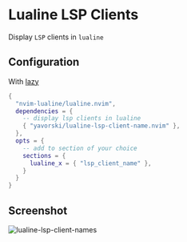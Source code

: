 # Lualine LSP Clients

Display `LSP` clients in `lualine`

## Configuration

With [lazy](https://github.com/folke/lazy.nvim)

```lua
{
  "nvim-lualine/lualine.nvim",
  dependencies = {
    -- display lsp clients in lualine
    { "yavorski/lualine-lsp-client-name.nvim" }, 
  },
  opts = {
    -- add to section of your choice
    sections = {
      lualine_x = { "lsp_client_name" },
    }
  }
}
```

## Screenshot

![lualine-lsp-client-names](https://github.com/user-attachments/assets/ce599c24-825f-4e27-8ea3-dee9160134bd)
